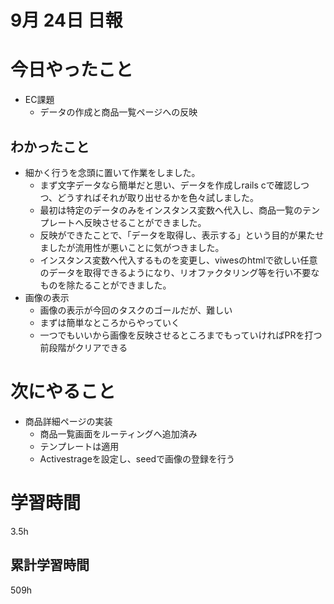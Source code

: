 #  9月 24日 日報

# 今日やったこと
* EC課題 
  * データの作成と商品一覧ページへの反映
##  わかったこと
* 細かく行うを念頭に置いて作業をしました。
  * まず文字データなら簡単だと思い、データを作成しrails cで確認しつつ、どうすればそれが取り出せるかを色々試しました。
  * 最初は特定のデータのみをインスタンス変数へ代入し、商品一覧のテンプレートへ反映させることができました。
  * 反映ができたことで、「データを取得し、表示する」という目的が果たせましたが流用性が悪いことに気がつきました。
  * インスタンス変数へ代入するものを変更し、viwesのhtmlで欲しい任意のデータを取得できるようになり、リオファクタリング等を行い不要なものを除たることができました。
* 画像の表示
  * 画像の表示が今回のタスクのゴールだが、難しい
  * まずは簡単なところからやっていく
  * 一つでもいいから画像を反映させるところまでもっていければPRを打つ前段階がクリアできる
# 次にやること
* 商品詳細ページの実装
  * 商品一覧画面をルーティングへ追加済み
  * テンプレートは適用
  * Activestrageを設定し、seedで画像の登録を行う

#  学習時間
3.5h
##  累計学習時間
509h


